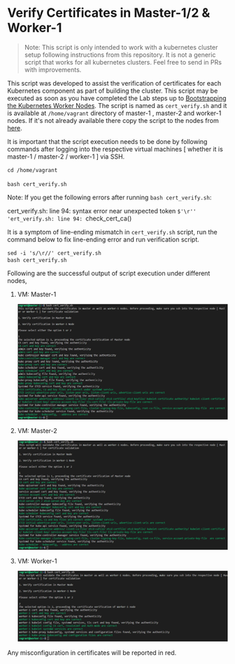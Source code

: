 # Verify Certificates in Master-1/2 & Worker-1

> Note: This script is only intended to work with a kubernetes cluster setup following instructions from this repository. It is not a generic script that works for all kubernetes clusters. Feel free to send in PRs with improvements.

This script was developed to assist the verification of certificates for each Kubernetes component as part of building the cluster. This script may be executed as soon as you have completed the Lab steps up to [Bootstrapping the Kubernetes Worker Nodes](./09-bootstrapping-kubernetes-workers.md). The script is named as `cert_verify.sh` and it is available at `/home/vagrant` directory of master-1 , master-2 and worker-1 nodes. If it's not already available there copy the script to the nodes from [here](../vagrant/ubuntu/cert_verify.sh).

It is important that the script execution needs to be done by following commands after logging into the respective virtual machines [ whether it is master-1 / master-2 / worker-1 ] via SSH.

```
cd /home/vagrant

bash cert_verify.sh
```

Note: If you get the following errors after running `bash cert_verify.sh`:

cert_verify.sh: line 94: syntax error near unexpected token `$'\r'' 
'ert_verify.sh: line 94: `check_cert_ca()


It is a symptom of line-ending mismatch in `cert_verify.sh` script, run the command below to fix line-ending error and run verification script.

```
sed -i 's/\r//' cert_verify.sh
bash cert_verify.sh
```

Following are the successful output of script execution under different nodes,

1. VM: Master-1

    ![Master-1-Cert-Verification](https://github.com/Kolawole-Ikeoluwa-Joshua/Kubernetes-THW/blob/main/docs/images/master-1%20certificates%20verification.png)

2. VM: Master-2

    ![Master-2-Cert-Verification](https://github.com/Kolawole-Ikeoluwa-Joshua/Kubernetes-THW/blob/main/docs/images/master-2%20certificates%20verification.png)

3. VM: Worker-1

    ![Worker-1-Cert-Verification](https://github.com/Kolawole-Ikeoluwa-Joshua/Kubernetes-THW/blob/main/docs/images/worker-1%20certificates%20verification.png)

Any misconfiguration in certificates will be reported in red.